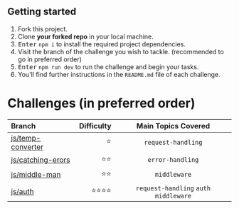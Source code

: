 ## Getting started

1. Fork this project.
2. Clone **your forked repo** in your local machine.
3. <kbd>Enter</kbd> `npm i` to install the required project dependencies.
4. Visit the branch of the challenge you wish to tackle. (recommended to go in preferred order)
5. <kbd>Enter</kbd> `npm run dev` to run the challenge and begin your tasks.
6. You'll find further instructions in the `README.md` file of each challenge.

# Challenges (in preferred order)

| Branch               |                  Difficulty |                      Main Topics Covered                      |
| :------------------- | --------------------------: | :-----------------------------------------------------------: |
| [js/temp-converter](https://github.com/OttrTechnology/express-assessment/tree/js/temp-converter)       |                      :star: |             `request-handling`             |
| [js/catching-erors](https://github.com/OttrTechnology/express-assessment/tree/js/catching-erors)       |                      :star::star: |             `error-handling`             |
| [js/middle-man](https://github.com/OttrTechnology/express-assessment/tree/js/middle-man)       |                      :star::star: |             `middleware`             |
| [js/auth](https://github.com/OttrTechnology/express-assessment/tree/js/auth)       |                      :star::star::star::star: |            `request-handling` `auth` `middleware`             |
